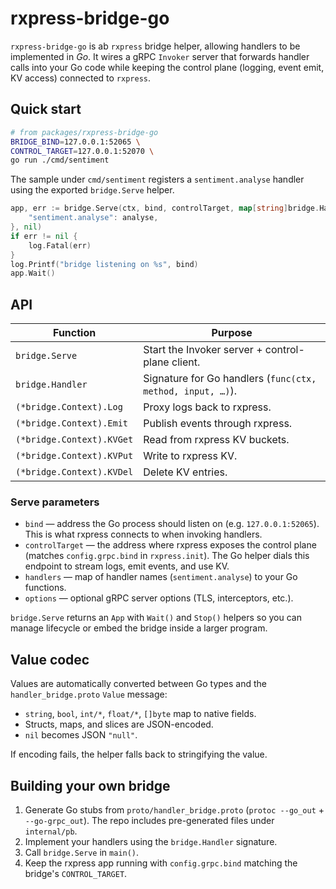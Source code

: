 # rxpress-bridge-go

`rxpress-bridge-go` is ab `rxpress` bridge helper, allowing handlers to be implemented in _Go_. It wires a
gRPC `Invoker` server that forwards handler calls into your Go code while keeping the
control plane (logging, event emit, KV access) connected to `rxpress`.

## Quick start

```bash
# from packages/rxpress-bridge-go
BRIDGE_BIND=127.0.0.1:52065 \
CONTROL_TARGET=127.0.0.1:52070 \
go run ./cmd/sentiment
```

The sample under `cmd/sentiment` registers a `sentiment.analyse` handler using the
exported `bridge.Serve` helper.

```go
app, err := bridge.Serve(ctx, bind, controlTarget, map[string]bridge.Handler{
    "sentiment.analyse": analyse,
}, nil)
if err != nil {
    log.Fatal(err)
}
log.Printf("bridge listening on %s", bind)
app.Wait()
```

## API

| Function                  | Purpose                                                    |
| ------------------------- | ---------------------------------------------------------- |
| `bridge.Serve`            | Start the Invoker server + control-plane client.           |
| `bridge.Handler`          | Signature for Go handlers (`func(ctx, method, input, …)`). |
| `(*bridge.Context).Log`   | Proxy logs back to rxpress.                                |
| `(*bridge.Context).Emit`  | Publish events through rxpress.                            |
| `(*bridge.Context).KVGet` | Read from rxpress KV buckets.                              |
| `(*bridge.Context).KVPut` | Write to rxpress KV.                                       |
| `(*bridge.Context).KVDel` | Delete KV entries.                                         |

### Serve parameters

- `bind` — address the Go process should listen on (e.g. `127.0.0.1:52065`). This is
  what rxpress connects to when invoking handlers.
- `controlTarget` — the address where rxpress exposes the control plane (matches
  `config.grpc.bind` in `rxpress.init`). The Go helper dials this endpoint to stream
  logs, emit events, and use KV.
- `handlers` — map of handler names (`sentiment.analyse`) to your Go functions.
- `options` — optional gRPC server options (TLS, interceptors, etc.).

`bridge.Serve` returns an `App` with `Wait()` and `Stop()` helpers so you can manage
lifecycle or embed the bridge inside a larger program.

## Value codec

Values are automatically converted between Go types and the `handler_bridge.proto`
`Value` message:

- `string`, `bool`, `int/*`, `float/*`, `[]byte` map to native fields.
- Structs, maps, and slices are JSON-encoded.
- `nil` becomes JSON `"null"`.

If encoding fails, the helper falls back to stringifying the value.

## Building your own bridge

1. Generate Go stubs from `proto/handler_bridge.proto` (`protoc --go_out` +
   `--go-grpc_out`). The repo includes pre-generated files under `internal/pb`.
2. Implement your handlers using the `bridge.Handler` signature.
3. Call `bridge.Serve` in `main()`.
4. Keep the rxpress app running with `config.grpc.bind` matching the bridge's
   `CONTROL_TARGET`.
